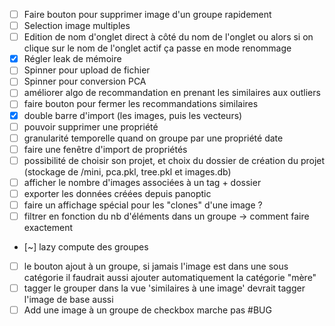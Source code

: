 - [ ] Faire bouton pour supprimer image d'un groupe rapidement
- [ ] Selection image multiples
- [ ] Edition de nom d'onglet direct à côté du nom de l'onglet ou alors si on clique sur le nom de l'onglet actif ça passe en mode renommage
- [X] Régler leak de mémoire
- [ ] Spinner pour upload de fichier
- [ ] Spinner pour conversion PCA
- [ ] améliorer algo de recommandation en prenant les similaires aux outliers
- [ ] faire bouton pour fermer les recommandations similaires
- [X] double barre d'import (les images, puis les vecteurs)
- [ ] pouvoir supprimer une propriété 
- [ ] granularité temporelle quand on groupe par une propriété date
- [ ] faire une fenêtre d'import de propriétés
- [ ] possibilité de choisir son projet, et choix du dossier de création du projet (stockage de /mini, pca.pkl, tree.pkl et images.db)
- [ ] afficher le nombre d'images associées à un tag + dossier
- [ ] exporter les données créées depuis panoptic
- [ ] faire un affichage spécial pour les "clones" d'une image ? 
- [ ] filtrer en fonction du nb d'éléments dans un groupe -> comment faire exactement
- [~] lazy compute des groupes 
- [ ] le bouton ajout à un groupe, si jamais l'image est dans une sous catégorie il faudrait aussi ajouter automatiquement la catégorie "mère"
- [ ] tagger le grouper dans la vue 'similaires à une image' devrait tagger l'image de base aussi
- [ ] Add une image à un groupe de checkbox marche pas #BUG